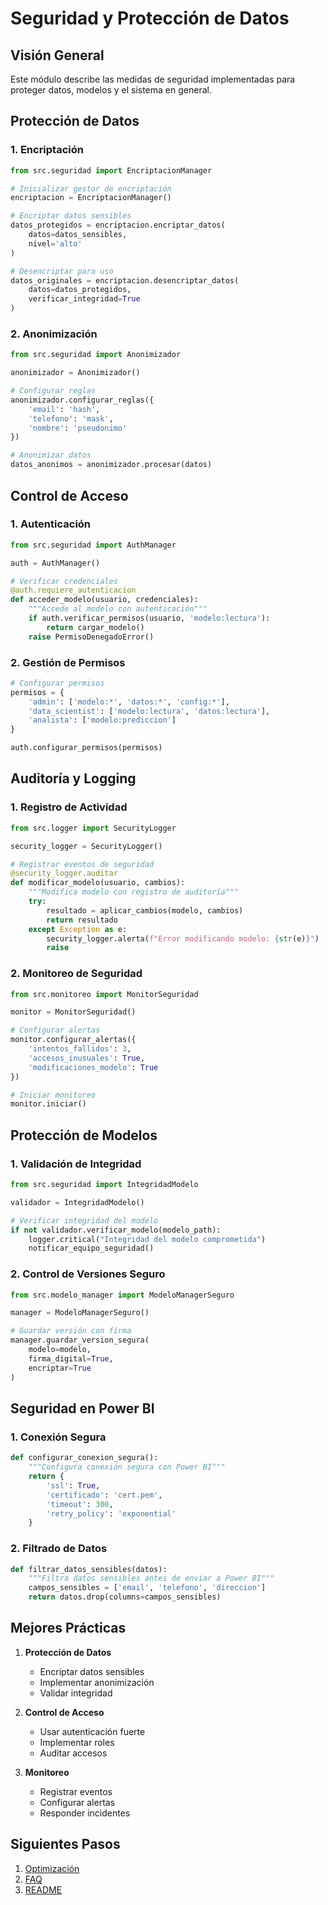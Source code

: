 # Seguridad y Protección de Datos

## Visión General
Este módulo describe las medidas de seguridad implementadas para proteger datos, modelos y el sistema en general.

## Protección de Datos

### 1. Encriptación
```python
from src.seguridad import EncriptacionManager

# Inicializar gestor de encriptación
encriptacion = EncriptacionManager()

# Encriptar datos sensibles
datos_protegidos = encriptacion.encriptar_datos(
    datos=datos_sensibles,
    nivel='alto'
)

# Desencriptar para uso
datos_originales = encriptacion.desencriptar_datos(
    datos=datos_protegidos,
    verificar_integridad=True
)
```

### 2. Anonimización
```python
from src.seguridad import Anonimizador

anonimizador = Anonimizador()

# Configurar reglas
anonimizador.configurar_reglas({
    'email': 'hash',
    'telefono': 'mask',
    'nombre': 'pseudonimo'
})

# Anonimizar datos
datos_anonimos = anonimizador.procesar(datos)
```

## Control de Acceso

### 1. Autenticación
```python
from src.seguridad import AuthManager

auth = AuthManager()

# Verificar credenciales
@auth.requiere_autenticacion
def acceder_modelo(usuario, credenciales):
    """Accede al modelo con autenticación"""
    if auth.verificar_permisos(usuario, 'modelo:lectura'):
        return cargar_modelo()
    raise PermisoDenegadoError()
```

### 2. Gestión de Permisos
```python
# Configurar permisos
permisos = {
    'admin': ['modelo:*', 'datos:*', 'config:*'],
    'data_scientist': ['modelo:lectura', 'datos:lectura'],
    'analista': ['modelo:prediccion']
}

auth.configurar_permisos(permisos)
```

## Auditoría y Logging

### 1. Registro de Actividad
```python
from src.logger import SecurityLogger

security_logger = SecurityLogger()

# Registrar eventos de seguridad
@security_logger.auditar
def modificar_modelo(usuario, cambios):
    """Modifica modelo con registro de auditoría"""
    try:
        resultado = aplicar_cambios(modelo, cambios)
        return resultado
    except Exception as e:
        security_logger.alerta(f"Error modificando modelo: {str(e)}")
        raise
```

### 2. Monitoreo de Seguridad
```python
from src.monitoreo import MonitorSeguridad

monitor = MonitorSeguridad()

# Configurar alertas
monitor.configurar_alertas({
    'intentos_fallidos': 3,
    'accesos_inusuales': True,
    'modificaciones_modelo': True
})

# Iniciar monitoreo
monitor.iniciar()
```

## Protección de Modelos

### 1. Validación de Integridad
```python
from src.seguridad import IntegridadModelo

validador = IntegridadModelo()

# Verificar integridad del modelo
if not validador.verificar_modelo(modelo_path):
    logger.critical("Integridad del modelo comprometida")
    notificar_equipo_seguridad()
```

### 2. Control de Versiones Seguro
```python
from src.modelo_manager import ModeloManagerSeguro

manager = ModeloManagerSeguro()

# Guardar versión con firma
manager.guardar_version_segura(
    modelo=modelo,
    firma_digital=True,
    encriptar=True
)
```

## Seguridad en Power BI

### 1. Conexión Segura
```python
def configurar_conexion_segura():
    """Configura conexión segura con Power BI"""
    return {
        'ssl': True,
        'certificado': 'cert.pem',
        'timeout': 300,
        'retry_policy': 'exponential'
    }
```

### 2. Filtrado de Datos
```python
def filtrar_datos_sensibles(datos):
    """Filtra datos sensibles antes de enviar a Power BI"""
    campos_sensibles = ['email', 'telefono', 'direccion']
    return datos.drop(columns=campos_sensibles)
```

## Mejores Prácticas

1. **Protección de Datos**
   - Encriptar datos sensibles
   - Implementar anonimización
   - Validar integridad

2. **Control de Acceso**
   - Usar autenticación fuerte
   - Implementar roles
   - Auditar accesos

3. **Monitoreo**
   - Registrar eventos
   - Configurar alertas
   - Responder incidentes

## Siguientes Pasos
1. [Optimización](11-optimizacion.md)
2. [FAQ](12-faq.md)
3. [README](README.md) 